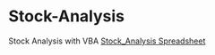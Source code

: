# Stock-Analysis
Stock Analysis with VBA
[Stock_Analysis Spreadsheet](C:\Users\Greg.Finin\Desktop\Stock_Analysis.xlsx)
